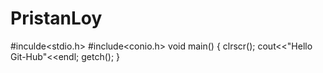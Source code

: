 # PristanLoy
#inculde<stdio.h>
#include<conio.h>
void main()
{
  clrscr();
  cout<<"Hello Git-Hub"<<endl;
  getch();
}
